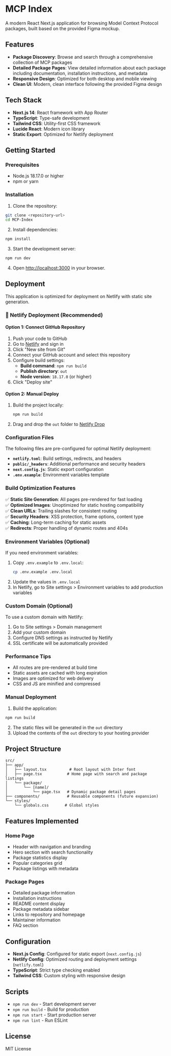 # MCP Index

A modern React Next.js application for browsing Model Context Protocol packages, built based on the provided Figma mockup.

## Features

- **Package Discovery**: Browse and search through a comprehensive collection of MCP packages
- **Detailed Package Pages**: View detailed information about each package including documentation, installation instructions, and metadata
- **Responsive Design**: Optimized for both desktop and mobile viewing
- **Clean UI**: Modern, clean interface following the provided Figma design

## Tech Stack

- **Next.js 14**: React framework with App Router
- **TypeScript**: Type-safe development
- **Tailwind CSS**: Utility-first CSS framework
- **Lucide React**: Modern icon library
- **Static Export**: Optimized for Netlify deployment

## Getting Started

### Prerequisites

- Node.js 18.17.0 or higher
- npm or yarn

### Installation

1. Clone the repository:
```bash
git clone <repository-url>
cd MCP-Index
```

2. Install dependencies:
```bash
npm install
```

3. Start the development server:
```bash
npm run dev
```

4. Open [http://localhost:3000](http://localhost:3000) in your browser.

## Deployment

This application is optimized for deployment on Netlify with static site generation.

### 🚀 Netlify Deployment (Recommended)

#### Option 1: Connect GitHub Repository
1. Push your code to GitHub
2. Go to [Netlify](https://netlify.com) and sign in
3. Click "New site from Git"
4. Connect your GitHub account and select this repository
5. Configure build settings:
   - **Build command**: `npm run build`
   - **Publish directory**: `out`
   - **Node version**: `18.17.0` (or higher)
6. Click "Deploy site"

#### Option 2: Manual Deploy
1. Build the project locally:
   ```bash
   npm run build
   ```
2. Drag and drop the `out` folder to [Netlify Drop](https://app.netlify.com/drop)

### Configuration Files

The following files are pre-configured for optimal Netlify deployment:

- **`netlify.toml`**: Build settings, redirects, and headers
- **`public/_headers`**: Additional performance and security headers
- **`next.config.js`**: Static export configuration
- **`.env.example`**: Environment variables template

### Build Optimization Features

✅ **Static Site Generation**: All pages pre-rendered for fast loading  
✅ **Optimized Images**: Unoptimized for static hosting compatibility  
✅ **Clean URLs**: Trailing slashes for consistent routing  
✅ **Security Headers**: XSS protection, frame options, content type  
✅ **Caching**: Long-term caching for static assets  
✅ **Redirects**: Proper handling of dynamic routes and 404s  

### Environment Variables (Optional)

If you need environment variables:

1. Copy `.env.example` to `.env.local`:
   ```bash
   cp .env.example .env.local
   ```
2. Update the values in `.env.local`
3. In Netlify, go to Site settings > Environment variables to add production variables

### Custom Domain (Optional)

To use a custom domain with Netlify:

1. Go to Site settings > Domain management
2. Add your custom domain
3. Configure DNS settings as instructed by Netlify
4. SSL certificate will be automatically provided

### Performance Tips

- All routes are pre-rendered at build time
- Static assets are cached with long expiration
- Images are optimized for web delivery
- CSS and JS are minified and compressed

### Manual Deployment

1. Build the application:
```bash
npm run build
```

2. The static files will be generated in the `out` directory
3. Upload the contents of the `out` directory to your hosting provider

## Project Structure

```
src/
├── app/
│   ├── layout.tsx          # Root layout with Inter font
│   ├── page.tsx           # Home page with search and package listings
│   └── package/
│       └── [name]/
│           └── page.tsx   # Dynamic package detail pages
├── components/            # Reusable components (future expansion)
└── styles/
    └── globals.css       # Global styles
```

## Features Implemented

### Home Page
- Header with navigation and branding
- Hero section with search functionality
- Package statistics display
- Popular categories grid
- Package listings with metadata

### Package Pages
- Detailed package information
- Installation instructions
- README content display
- Package metadata sidebar
- Links to repository and homepage
- Maintainer information
- FAQ section

## Configuration

- **Next.js Config**: Configured for static export (`next.config.js`)
- **Netlify Config**: Optimized routing and deployment settings (`netlify.toml`)
- **TypeScript**: Strict type checking enabled
- **Tailwind CSS**: Custom styling with responsive design

## Scripts

- `npm run dev` - Start development server
- `npm run build` - Build for production
- `npm run start` - Start production server
- `npm run lint` - Run ESLint

## License

MIT License
